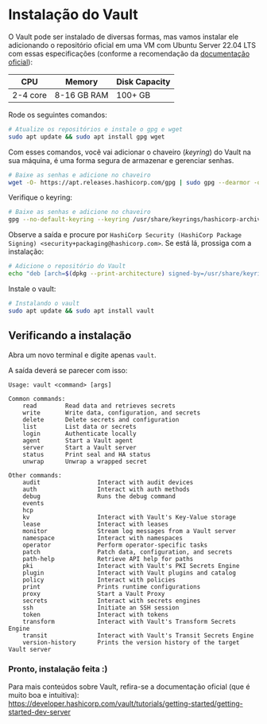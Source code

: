 # Instalação do Vault

O Vault pode ser instalado de diversas formas, mas vamos instalar ele adicionando o repositório oficial em uma VM com Ubuntu Server 22.04 LTS com essas especificações (conforme a recomendação da [documentação oficial](https://developer.hashicorp.com/vault)):

CPU|Memory|Disk Capacity
---|---|---
2-4 core|8-16 GB RAM|100+ GB

Rode os seguintes comandos:

```bash
# Atualize os repositórios e instale o gpg e wget
sudo apt update && sudo apt install gpg wget
```
Com esses comandos, você vai adicionar o chaveiro (*keyring*) do Vault na sua máquina, é uma forma segura de armazenar e gerenciar senhas.

```bash
# Baixe as senhas e adicione no chaveiro
wget -O- https://apt.releases.hashicorp.com/gpg | sudo gpg --dearmor -o /usr/share/keyrings/hashicorp-archive-keyring.gpg
```
Verifique o keyring:
```bash
# Baixe as senhas e adicione no chaveiro
gpg --no-default-keyring --keyring /usr/share/keyrings/hashicorp-archive-keyring.gpg --fingerprint
```
Observe a saída e procure por `HashiCorp Security (HashiCorp Package Signing) <security+packaging@hashicorp.com>`. Se está lá, prossiga com a instalação:

```bash
# Adicione o repositório do Vault
echo "deb [arch=$(dpkg --print-architecture) signed-by=/usr/share/keyrings/hashicorp-archive-keyring.gpg] https://apt.releases.hashicorp.com $(lsb_release -cs) main" | sudo tee /etc/apt/sources.list.d/hashicorp.list
```
Instale o vault:
```bash
# Instalando o vault
sudo apt update && sudo apt install vault
```

## Verificando a instalação

Abra um novo terminal e digite apenas `vault`.

A saída deverá se parecer com isso:
```
Usage: vault <command> [args]

Common commands:
    read        Read data and retrieves secrets
    write       Write data, configuration, and secrets
    delete      Delete secrets and configuration
    list        List data or secrets
    login       Authenticate locally
    agent       Start a Vault agent
    server      Start a Vault server
    status      Print seal and HA status
    unwrap      Unwrap a wrapped secret

Other commands:
    audit                Interact with audit devices
    auth                 Interact with auth methods
    debug                Runs the debug command
    events
    hcp
    kv                   Interact with Vault's Key-Value storage
    lease                Interact with leases
    monitor              Stream log messages from a Vault server
    namespace            Interact with namespaces
    operator             Perform operator-specific tasks
    patch                Patch data, configuration, and secrets
    path-help            Retrieve API help for paths
    pki                  Interact with Vault's PKI Secrets Engine
    plugin               Interact with Vault plugins and catalog
    policy               Interact with policies
    print                Prints runtime configurations
    proxy                Start a Vault Proxy
    secrets              Interact with secrets engines
    ssh                  Initiate an SSH session
    token                Interact with tokens
    transform            Interact with Vault's Transform Secrets Engine
    transit              Interact with Vault's Transit Secrets Engine
    version-history      Prints the version history of the target Vault server
```

### Pronto, instalação feita :)

Para mais conteúdos sobre Vault, refira-se a documentação oficial (que é muito boa e intuitiva):
https://developer.hashicorp.com/vault/tutorials/getting-started/getting-started-dev-server